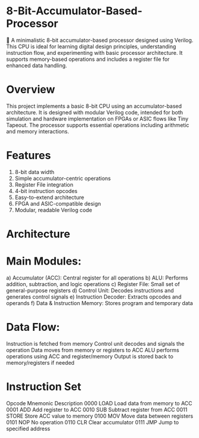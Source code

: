 # 8-Bit-Accumulator-Based-Processor
🧠 A minimalistic 8-bit accumulator-based processor designed using Verilog. This CPU is ideal for learning digital design principles, understanding instruction flow, and experimenting with basic processor architecture. It supports memory-based operations and includes a register file for enhanced data handling.


# Overview
This project implements a basic 8-bit CPU using an accumulator-based architecture. It is designed with modular Verilog code, intended for both simulation and hardware implementation on FPGAs or ASIC flows like Tiny Tapeout. The processor supports essential operations including arithmetic and memory interactions.



# Features
1) 8-bit data width
2) Simple accumulator-centric operations
3) Register File integration
4) 4-bit instruction opcodes
5) Easy-to-extend architecture
6) FPGA and ASIC-compatible design
6) Modular, readable Verilog code


# Architecture
# Main Modules:

a) Accumulator (ACC): Central register for all operations
b) ALU: Performs addition, subtraction, and logic operations
c) Register File: Small set of general-purpose registers
d) Control Unit: Decodes instructions and generates control signals
e) Instruction Decoder: Extracts opcodes and operands
f) Data & Instruction Memory: Stores program and temporary data

# Data Flow:

Instruction is fetched from memory
Control unit decodes and signals the operation
Data moves from memory or registers to ACC
ALU performs operations using ACC and register/memory
Output is stored back to memory/registers if needed

# Instruction Set
Opcode	Mnemonic	Description
0000	LOAD	Load data from memory to ACC
0001	ADD	Add register to ACC
0010	SUB	Subtract register from ACC
0011	STORE	Store ACC value to memory
0100	MOV	Move data between registers
0101	NOP	No operation
0110	CLR	Clear accumulator
0111	JMP	Jump to specified address
